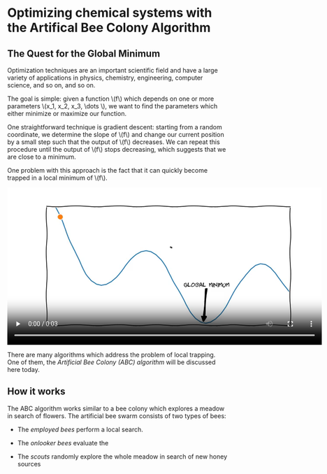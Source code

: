 <!--
.. title: Artificial Bee Colony Algorithm
.. slug: artificial-bee-colony-algorithm
.. date: 2019-05-16 21:47:49 UTC+02:00
.. tags:
.. category:
.. link:
.. description:
.. type: text
.. has_math: true
.. status: draft
-->

# Optimizing chemical systems with the Artifical Bee Colony Algorithm

## The Quest for the Global Minimum

Optimization techniques are an important scientific field and have a large variety of applications in physics, chemistry, engineering, computer science, and so on, and so on.

The goal is simple: given a function \\(f\\) which depends on one or more parameters \\(x_1, x_2, x_3, \dots \\), we want to find the parameters which either minimize or maximize our function.

One straightforward technique is gradient descent: starting from a random coordinate, we determine the slope of \\(f\\) and change our current position by a small step such that the output of \\(f\\) decreases.
We can repeat this procedure until the output of \\(f\\) stops decreasing, which suggests that we are close to a minimum.

One problem with this approach is the fact that it can quickly become trapped in a local minimum of \\(f\\).


<video width="720" height="360" controls autoplay loop>
  <source type="video/mp4" src="data:video/mp4;base64,AAAAHGZ0eXBNNFYgAAACAGlzb21pc28yYXZjMQAAAAhmcmVlAAA6O21kYXQAAAKuBgX//6rcRem9
5tlIt5Ys2CDZI+7veDI2NCAtIGNvcmUgMTU1IHIyOTE3IDBhODRkOTggLSBILjI2NC9NUEVHLTQg
QVZDIGNvZGVjIC0gQ29weWxlZnQgMjAwMy0yMDE4IC0gaHR0cDovL3d3dy52aWRlb2xhbi5vcmcv
eDI2NC5odG1sIC0gb3B0aW9uczogY2FiYWM9MSByZWY9MyBkZWJsb2NrPTE6MDowIGFuYWx5c2U9
MHgzOjB4MTEzIG1lPWhleCBzdWJtZT03IHBzeT0xIHBzeV9yZD0xLjAwOjAuMDAgbWl4ZWRfcmVm
PTEgbWVfcmFuZ2U9MTYgY2hyb21hX21lPTEgdHJlbGxpcz0xIDh4OGRjdD0xIGNxbT0wIGRlYWR6
b25lPTIxLDExIGZhc3RfcHNraXA9MSBjaHJvbWFfcXBfb2Zmc2V0PS0yIHRocmVhZHM9NiBsb29r
YWhlYWRfdGhyZWFkcz0xIHNsaWNlZF90aHJlYWRzPTAgbnI9MCBkZWNpbWF0ZT0xIGludGVybGFj
ZWQ9MCBibHVyYXlfY29tcGF0PTAgY29uc3RyYWluZWRfaW50cmE9MCBiZnJhbWVzPTMgYl9weXJh
bWlkPTIgYl9hZGFwdD0xIGJfYmlhcz0wIGRpcmVjdD0xIHdlaWdodGI9MSBvcGVuX2dvcD0wIHdl
aWdodHA9MiBrZXlpbnQ9MjUwIGtleWludF9taW49MjUgc2NlbmVjdXQ9NDAgaW50cmFfcmVmcmVz
aD0wIHJjX2xvb2thaGVhZD00MCByYz1jcmYgbWJ0cmVlPTEgY3JmPTIzLjAgcWNvbXA9MC42MCBx
cG1pbj0wIHFwbWF4PTY5IHFwc3RlcD00IGlwX3JhdGlvPTEuNDAgYXE9MToxLjAwAIAAAB4JZYiE
AC///vau/MsrRwuVLh1Ze7NR8uhJcv2IMH1oAAADAAADAAADAEb0bPOfR6PtFoAAAAXNRXwwxv4g
MpxglFm2MuEU2AakOWjn3ZqjZtfJhHCRqELL9fY//fCYGE3xblS7+WmDVmK9DClegbfxquHOimZr
kV3AEtgHaIjgfVGUmw532lPnKETnuTtvU0GtOD14ECY3xdYaBs45g88TK8hqSr69E/QUNRcApmVw
yCflItygCkInMPKqmt3jAjRnjPF5VflodlHd30ZnSIuGQZGXNXrO71QZIkoWpgZxH9RLHK9z+kn9
aqZ8XwPNCu+fBj2MCZ4p0ZUvUZ1z5HRnUJA3aj3fWu2R21n6M/ZSt1JY53iY4r4AdfHysMk9Yuh5
3a2q334ebN5IAH9HnIEf8nfxHWq1/zej21jWkFRL7dubbVNOReXPetha3AHoOSJ5WadSfAdcuH+I
KHG7hOpf0HXtqpEfyu2Cpjkk0zQ+N1szNTHujJbLhII+Bhr5UAUDb/7dMlUE2z1QAkUnT5O6g4h2
xGPZC5PxwdDBLOUqsuS2mNPB/BuqmEmTeQpdKSGI4kfXuO7bOh9uLJJk8DivHMtg7nGqu4gm4SLs
yKPTi/wUR34LN5BwH4XbIhIpkRVTPp/Rid6j/7avCwYIOywPBwSX6jpFimByIXxxDb9eU+J81Ej4
GLQVE2v4BHqiZMvtauzOsDbxXyKLoXoWFTQtK2cmmA3g0+LPzCafWk3LBVtZw6JNMRgpKrEFU/FM
gI9acVUwP4U5fWwM29qbZGfswzgUB1tX4faqd8v3iR0ebUmqcXfKHsq3q8yk3tls21Bntm/PtsOi
nZ7jym1KdLGDt+a9pSJ/1kbdKCiGiKV7hA+v1CgN19fZ2a1Jhja6dPizFHttDNsPbPdTa4Az5D1T
U6gYEN1NZHLo2Lt80dqlSIfDIKSQrO7unp3L65VWoIqRuOCNpU54as/ax+KZco1WSmOUQ8eW49e2
6yp6xi9tKmkW/YhNm3j9SyQn82csfR2SlDN9jakjlo2BAnoVyMM7wtu7xRHh0QLhilLdmDtQhN8H
aLOa3hJJpjB7j7jaaztZZz3hcLcjynSDTg+ukmEDERByA9IEwtTnL4Tof0z5cw2qBtk/jFDYowEn
U3QUHI9nJInJDt8Ba7EhayOG4MjV1P4b9/APp5AzG18oIEtUsxbLb2tAUQBRbBeTuw8U685ZTYwh
2E5VycB9OOpjhOroAHs1EV36Qq0yQI7RP9N3uuo3vV9DGchHZ4BlrOuvj6RIlr40iBuwJUR/fP12
uOKInrbIUPD4PC5qhmx78OZqC+CZ9qulcf/CJLdsKzOoPxXUZ7XpVO+ad4A/OuNUbXgbB9w1yUys
WNMqDfvLpCGCRbNBGv9aWfDvMMnoirHAU1qlhq/voywe8jQu11/IfQXdGM8lTUIek6+BRemRIl4O
7kWguijP08td+oIUR1AAABaSZ5ByaWJs7xc7Bb2w/BFNwuVAbairHp3zTSKL7kOs+7t8YW8SHYZG
md7P2vxTTtBCPPmrwz6rBoqMtnSe1fLnsoG+yDrpmYIlpr10ieMyWE+NoWev0o4WaCBsBaB46TQz
/OLKtLo3P27FYitilQ3XGZ6durztwvLUAWhC9wbFQWm7Au8gF07PDqkmBdhfK8syBNc/vEpS1rSK
jT9//HzqMOGqlV2uAJdQvT/LSi9f9P1E1seDhK20h8FEuGbv9I5AqwGoOL+T3yUriWuGq39j7A0y
BU8aFmmqwUJz10Jb+5BWuHmgFcs+QYRjj5jzjsyrSW2YrBqF5a79KPh4X0esqtC/chubNb6OpUa+
6QfeuLLRTVIrhUIRwZtYETZI5f8x41s/hNlVdNQI6AIyfpR8eGjxpGRq7q9QaPN/LILdaynDhLI1
2AqjxesSecPDe2KLM77gXg4UN6F+LE5qZvEehq5OTcqI2miR8Y9h0Ah4WariDIE10Cw+5INyDBQf
Y/FsHPH4A1XB13bioyuk+rMchwhcQXE7tcrOaRjiwaZzwQAsFUDX5ZyzOD7PecFjhzqtE9hO6Wr9
DhgImVOD/nfKWg6NR9gvevp4OVh1USW2UCf8vVDhJAP2d6sA96wvmzup/SUm0D/gD92djRK5BBAH
L4Z91fRLbVb6mnlJl/F4yuVLnqnkhwXCiAhVxNOp/dnKFQI+dRjZJme9Ne1GQYKTly34qwGYqMTw
poTCvxln+NkjmPad+MjKvFYod9V8McGSLg6HG5oqSra/PCYaBv7L//XgwJ1fiiWUHtPtAF75y52E
6cTq4Q92CDi/jouTK0il4VwiwbRsNoT838Kb8Nrfou0wMeMv/QYVq8VYkXungxZw6o9KuJjrbKVD
DPop+i+nX447sr7fV6H9C7rcRgAYORjRoDaBdeOLMTIutMNo6AMFWzNTOy61OxyJ8ZuHgftVtqvt
zQ5JtQnlF0Vs82aEZyaixrDh7r58khl1B9z9q5bBk2hJ7pjg9P49Ik7zkl28Fs0mxsBGBXqhOK7y
YGSA4zG1I6IssZGPW6bjpO8yzMT5ksWATasPXPatZCL082FXgrbIH/fOFhoucwqGGE3+7AJGRuNM
z0VdcfA8tu2C0oezgh7H/4DsQHwiW+P4VcHo9Mc0sGN+k9zhSTlpxzDslCCrMiiWBDy3x6SNZqGf
3McYYAmSzNJa3pp5Ale917LpCiPE2ZxJtqueQgQSTtyZbVVb9zyW0W1Hl9IQEAnO7KZdpxR9/l8O
iQzafVbUVYfrR/eFjR1Nqgd/i25nIEnPS1Er+n+5ojkxxdqFdkpEPqoRJvsecYmZfQ8RXZiR2a7i
eMhdw518jw53LsYVJiRijwIc8zw4gAm9Ap9M5nF5FdiVfswAkOjccwSJcim91hzvYzDDP8wI7QmZ
TgeV3ZyBn59cuQpS/qke316qzPk8cJpabj1WGMFGGOPsvSG2QY+ZmoeikE4S+2KJjiOSqY2V4MQS
sNhLS4ST9/uHvDtYh9zjcOAAWXzjmBTmek8mPmD5GKkt2u0vifHM88O61bp25mfu8r+gTpDMP3XZ
HmyyFq0V5LgVwBNbpibPNhpuACrWvp/vgmpYsusgavZGv0ZNc14Q+bMng6ktfLyWdvuw1xYQE7L0
6WF+IQ010eulNDCZ/ekcW0g0v4HCnCu/npkNisD92sr6ZRxhC3lxtQsVIug8HF0QV+xWZhCvNCMc
HGIq3WttUq4fa3Tz8EGLWqTgXI5DzY3hmSsPkX2udQDVj/A57dVCo7Jtz16+aLRgDgOH4g6ZrvRY
YXSFGBBXDnCQv69BfqlII/IVgkpfpmVR3kqQfAxPfiBdJoOa5w7dTx6eN8vfLoZ3YmNWXcyhZ3oD
D+uvIzNTsbPxebdUGTDHpMokJonMK6ngnQY478E+6yvp8lFqQ/FcWp42LyYVtQ7dHQCt0B1ALq/0
+WahCmfRSnhjfrj9vvSqsLW1qH9snjRteR6YhVgYZ/5Jy5x3z/6pyyu0p080kA6hE19whnpyhkgy
rBbMzbM922Q0zFwljt80RzDZeI+f21K5Dc1AFkP8CiervRMfeAgH1TaVO17O6ulNcJKJroZw0RRH
6pvzbOziTDQb99DpwynowdE0DOe/suIaXLcvPKadefDDG7crcNOzNTNnZz/OusTMrRpfkKKTNdcl
esCvjC1YUyvvJbFmk9DedwZ8pR6+OWGDx//5u/rE77zZfPRQZcDYSRuFYC0T0DooEpZl9R18Wztz
9PyCLA6LnzUzU7CIvUNoO57F9E1X7jFn0f+qy0GMId1nphd5TKTbCeCkspwZUBeB1w4/OgyydYDc
2QkcP+xx//8b1xMWfFglPPHsjpczyMqFNJEqlTxWWVZrcwMFY6HV1F4XC5b7y1bFY98ERQBE5i4W
mqrWqVCaBRpAJgEvBuRHp/++Za3lQ/KN6/ZKF+PFDifWYnMgh++UBUyRcuEQxl2m4MDSwfIlue41
tuGALL0xl1QQMZ5F/hFRCBb+x9Q/caSFpxgwQ3nW7AZ//EhSVTN2asPKm49/Rw4TA3jtpG5OTA4I
4X3emLwdkMtXY/iHxCc3nfm4MuqB7Ds0EQTPWElLAo+kMv1ml5pcY+DlxvBVcEYhij3v8sRwvDDU
TpbGV9R7TNz1VpkdhOuRgcwggvQ79536Xpe4UJomypXGQ2y8AN3HzbGWy9GBWCXkvW1bnuuEtRk1
C1wzXk7B/V3HhVN/JP+Gq/aoWh1TftB1oUuu5/IyJ3wHlMKVv4dCjtJMYKIvQg/GBghZlHNxbn97
SebJcoB4CtzZKCWOzauKUjJd5M0sq/54bcoReHT55ijJP4BjcLDRmUDTzt24oVhhC9yApkk8jOv9
3PyMCNyHyhTQ1Mc5sCp9vZy57CPHVnuqUWOIuUfWobIlXmKxGwpj6C3DeMs6rtms4xjdC67is+Tu
ry4XZZK7XHyisw5e489rMoRStybdTIb0yESOGjkkAWgOdngP90Qi+4YNF4biKpTPaVaWRNi1FH68
ZadalMb1EV6he1TUDm8qSmyiHUX0wqPXZMvXmjlDBftBToo5OBL5oNXsgo3v+Xa8ekC+xv3B23Lg
T7C7WfQumXgbx33CDULjtKXzf9eneg0jtxoOsctqSn4BX64BNO9vJtLkNK8v6uM3wx7Bdi3dnxX1
YRqKBHE3v8Pqehxo23xu9jFsitCQ/BzkgaWNSxgTu8/59gavXuthskjhoJYmcDFY5yd/E+vST23Y
dXwc/2RL5UCDTL0KBVFRvzR4M955Cf4Up0np8luPPrbuBNNctK0zPzZYP510AvBC9HykIn0tnPGf
CYdUTU3dQzgYMIIziw1ETzu1MrZHqrj2l31xU+9rmqGwAACtw5j36X0j8Nn2Rstg9F1M0cdOkVNV
pSQDC26nuSJRYJcOUshFzr1Gm9uQfL73j1A+/OoGmSmmpAgihLHeFJRcfML3qHeT91uM+t5Fvl10
0du3gKvwbv+hNgodOCpN4nLxbOVDQHm2KWHZnj+vjTwiFkvvtBVFC5m4Shh3VsGOv9t8zTd2/rut
zwYChHsXqhzE9TCjlwWtRfaWIomjqWQJFOFr29a6gBW2fSJmjbMHpGFqQVUdCDKl5a05bJTD6oRn
vxYvrxIFnEOsBnT1981Vd/VRGvGSLIyoq5iUTEAE/SzF+7bsI9UvvamOD6ksGhp/3rXeiDA2MIWb
5SRqPV8cCgF2surV9Q2FX89GTpa/uYp7OKn994w24zXmsQo3TVeXyD1lM5yGX2S7VYUtbbx4TNSI
f/oRuQX4Trax8R4JC65vVrEj3X1fLThFLQ6JxS0Qy4s391yqA0+w3i5XDA9NnR0ssGgq9B0NTBKG
Byl7tFIljKxWNCjagleHm7V8uCoQmJyDtSmoFOPUsShA1o/mga4C8doIJe8zO5mywMNqi67kOve7
+iG9kx2KA8lL4ixARtXrlCQ1uEYK2DycqLJKmlo7SaxRpCAzLtpQw8/amqvv/Rr0Msx2Vp3YKmVP
9MQpJNOrqYpYBgA3JbsIPTLzDIVX0K25m/dwQ69uB94ZqbSMTgbM/SEUzmGtNhtEN6lwXLvaNoCy
2wOy2l7pDoM/dqRwMbLVq5GEx+UPUQ4SbZ53gBGrpJ/do6iuOzxynYxBZ5pg2S1x7aFqfvPdvgaS
GyVsyUvoSYouDCvsCGKh4axrXaYm+CSDxYMdivM7nYrlQapMHapBPEFZaESWKNUw171js8scwQD+
70P3bRoV40XZFZFUd9BbEecT9X38jKj9DrQs2/pT7x2xvge/xbMJ+r02j3LCPV+sP+Rz17LV0tSr
YQ8iIXXpX0za5ejul8IdrRjx+Z9g58NuUuo38BX41qJs8r/Qlnzv7/mlrZZ/14OQL2el/0QHDS6v
srX2aM84ecstKz/EvUZO7EqOGLAvfCdk5mDiGX4TXQIgZCzkUM3ydWwT1mhkGdyVCypNV4DkFoOU
9RzvGw/Iek/anEVq2HHvDJi4nSoVhJXdMaFw5QtprvpNwOiMlTX+zcYCFoYRPfJFb17CFGOHXzKR
t72dq8KBLzRjFZyoucHT9234Wwliae0LLEueVjPjWVdlCTG2HLB0K9ssHOWxuvpvRHKzZGqilu9w
v84Kh6dDTRDmsHftwtMVCFpJtMWDUMyAnu99KVJrWEALkQNmGFvqdgHVgO3mBF0u5/hiYVh7Y4hh
z8ohq6lStJ81X0ynjh9ezq2VMrHfesx+KTs6TlvnicnRYJrbrfHVRJI0el1cR1FBkR2loKWwJ1zU
mDmjpoDQibMsyCMRf6LkVOSDwCE8G8pgCGrB14g0hQCPDMetvxBBwlC1OCWXwHYYqhpE4rJn6d9o
b+f1+nTmVThzZsFG/1VVdTU+W3QCCcFaYXv0wSt8bRGpTL3fmN1Ogjl9bm13m0wYSooeTEssw9Ta
Z9IgJnXF9Vq2Ffd6Y8apcITzSfYIXHEnTlStE2BmPRQYYcIY/LkZFKd4XZf7Kc9t8IjymvUzH+np
oBjn6oRTwuio8xtRqc/Un8O+p/bR1rKHUumKP3zIr0dB11iO/J1xeMeNliyBSLVhhSf0eKVRlgS+
yavZoch/k8ouBtFdAQxvKPDFHriF21/jZLNSB5x+0A2YvnbDZyrFz6V8adNArNGW2iNRz9M3DI8+
TqqtajdjyU2Of/jyRfxVx34pbtkWWFbtiIgzVjpLalD1+d+5A6gB/BQLqWR798lzPPJw6G9TgVg+
/kF4mVEVbTp22SVF2jKsLahOWlhjHqoR3stjIXQZlEy/EzsiCbzXWOF7CxGqESCO7DUWR1pAf3JS
+KsK6zbF/4oB5qe4IBxSy6i+MfLQc6YHGFIu92J8s88ZONb1QOiXF5nyac5hUZC+zb55s7oS4v5K
sxFI36syNOaGglHu/OrBmJqPN9AyQv3JP7eqtk30W4dWzbf1unC/XXbSMO0W9Erw5HAlehJ7nFEZ
+Q7sP2oA7cGiE86EgfMfw95QoYZuoO0fn/3Sz1kGmEVaOtqOWc8d9TW2hzMIhi8lbQxG6oIQ0Dvg
A87dAtQYgmOVwfAPlH2i+3qUu+OiutnGZxCDUEcwUCMiXXl6MO468LHjk+s537kDmRfy3bwOwo7W
7SOeTcKa5k1hzhs5VVfehJMRFNYqNPXj2PxOOugLI9H0zHyfQA9oefRR+EspLm+SPByN0F+gr0kQ
tLyg08rZf9Pc70ArzIV++Gpa3MbYlpEnWAtkq0vuG/eoekJlB8dkYsZtr0tqDu910HOAeu7omTwW
Q1MiArF5hQML5vWwzkDJobMXCK62AZkqt2hqOByLkz3iaHAg6rlorhv4HPp2UzKD6zuBVhpF+Ohz
gKSr9FPvETm2nrQGrEFRtWD0u/G9SP6o3b5uhNQaRLCvp2A9bBxFPTWcZAF6/fWaNXo3CBMn94rt
l1uPhuQNWgauW6ZLqTQANq1ZzJ7xJOnNEttNqs8zP9Kexgpa97wzDSw97yTSXyuNjx/2Pl8m0zVO
HsN+CcqQrCGpyh+9QTnLHCoDYfEjey2kSkschdJL5UaumRJwFKCWuusmK+IV8R0UxBpW+qEXVrSd
SJXG88G9KIu7bZai4lpSPReH9AvsIsaTCYYAubkDjbNyaYmCFAevwa2Qfz7DUMVZTV7uqOeE+x+O
LAhZvM1blaWekRcJwqi+rP0WF7dJ21Mu5nQHgy9jscE9wRmsjMoDNs8Ohbqg4In25wgEAofBgvAQ
Sn7C/3gyiz6Lg+jz5AAKvn6PdWwXk2nd4BogxjFIQQ9esH07sZ9wgCC17Ut9CZBV/EJCD7Z8QW91
FTgYb3cRZ5LXclhifnJiInfGGD3i0eu31k7c8DewYDGycAhx66xcpFHEkNMgY+Rr4tykp0EKOjgC
eX3A+tNms94g2DWKmUbKmCnFrxvdflQpUb0FrS1LlWNoT8pcNPXDapQNcDh5iixCfik/xxLF72Aw
aPLzDGgEjSzszsJaXt8E2p8KxIdLcRm57JIsxiYMp0ka6ACufVsUG7wNHYrJxuFNpvoOAjjhdikl
6+/HuzkLpy9zZHnSV3nQJKNFwB6wNIA496Un0elygZVPJpnZZS1Z0mMcnLKmBdU4YnNYpo9FSMJ+
Yo46MNuSlv2UWjRoJhQWsJeWc1h9/Lpd41HfhGd0Q2sAU9P0jyfLDwaTZRBV2tgCkLOpbPNUaXhx
wAt++KATBcRWL1/MNk+zTEQcZYxmnK65I58w9TiHmP8Sm2HM3O8ZTV24irvXhWKNUCrzOPIcB2CM
tVlCkDdF0Jx3Fgt5/9/pp0H4+G/IMnSar5tYKtkLzruAgPk/DErvFcC41E7wmX8ujjXLZUBKjGms
zA9UzMgByRLnR8HbO7UgUSJMKSfwVAi6v+f8uRgmCT8rRgfSoiAy0H+Sw9yVjdLpBmwKCCedDagd
pV2BX9GQG5CKrGvu0RkMVn7Cmn/WksQDl6NjE0IzRjBEL8RnNIavvRiWEhXIlw1oTesiJGi0oxxR
UIgPpCqcV1fDKDnc/QoIl+OwwqARmHudiej+jupu0gDXbG0d45SgVVbPk/v/UrcvMTCphQB6n1m+
qfBBrdUC7rOfgd4hfRrygrIGevVvol53EB4rjTiV5h3oMvifEJ4+5l9Ek4RIi13eabxHAK+WWmWk
WUb9c23pv7Dx/YZ18GDDLVY0ouZN3YMfJtKpf/Wrn3oa0IpiIkINy+b73ETje1vvW3FvxubtbLvz
Bsr+e3Q8t7WaCpCvBCizJHAUAckjAQCbfMJDd2uMkqX7UgsEv0NSrBl+UZVdy05mjFfxPswKWnDx
taS/8xa3IcO+Jq8SmbE/sKQ3LVOeFJPxk67PuXDcWmpiJSHntLbdEdR5tT7nW1G/baiiq3wfrXw/
lKGUUktqtQCsseOR/H++PgR6UhEB2vA3xMBYygDzQrVzkTeFPgrJNMfQdZPaHoCfLBWUKSupcWsh
ONTOw/iPTcvPreANUQWfsaowNlfqkNtbhTc7kAJkE/HcVJB9TLForXuKzL8FNa1/TJ/IwPrW3QLc
ZK16kOSLo+kPX4GJCyB8M4kSrDQkWOtS9Ay7gIo2Vn2irfalrpg0D4fJ+p48V6JPL7/YBESzGFn0
zQdtW64LPwMEYqzhHd/oiUq6wkuX+nfDYOOrcQapDC9YJeWvRemQLnpf5U4fKe3RqCHwVf48Mu+n
ieCK1TaA4EP1wmEtcCZNTEvPAbOChKQkxPSvkpibYQLaQ9/V5AjlZrXQC/OhMRL1yhsVFqGzUe29
ZQeOKAUbP3uqQ9SjkRVcteXuprhXqxZqUVgf3dwr7moPwwkeBTid7+rFmuSW2wYbIhlNEFv0KllO
NBV8EWMvFpteGAkx1GQgHD91SkstL5b3FR/08UTEwWs6rLe8uqeG1/86HbMYQnXsXjPLYWaY42zh
oD0CPy3qrH9tFAFqg+1q70R4rlVIWPlQMrhCtdcUbPPYykJDz8ewJbosgtBySAZG5rUDfXRtwv5h
d/Gi8Z5I5X0EMuB4SsPevPbkmPNR3/GkMe3jWVwHmKKHmcgDHtLo6XDTxAmh5jqhpBa4WbDAKlQ6
cLgMXlR9Yn/kCX4QOPNW+sJrrYJJHVIQqw2V96kcgGxx0+TxbTS54y1BcJDtTFMom029WgXfgKGC
XCOfGpaBNadHXZLVkw8hMDhUho4gG9sN5X2RUAbrxEjruIFTorK2nimZkXL+6JWZTiMs0Oy6t6BY
HOYXPVQXww/zqyvmaXnr6DKrDLvCylV03+aQHFtogOR8CYnHmGzWwXeFDHhz/usr84FBsVTzWXwH
gbNYOtBZl2LYGYyHSRivBpT+VOn/Z732o9feVeGtRBxE2ABMfmCDyEDhSsu4e7k7Hihe3xXUQJMl
G50Cy864IC3pHM001oHPrjErhDQ8dS2qJ2/oCc8DnuZwSmVO7O+wkwrYeQxVe3MZrKHBpV36K6ee
g7CoJDZuxzXsk2uz7YcidYHQf2N8O4qAJLdPf93TNnzaBeFIzzfe7QK+vev2V+lTf4CrZxYNkYza
6jZPiK1WW8mY47jX2a5V4RfjG1yGOM8eVHLt+mfLHXTyoFpgXWqjlphOveMHXFPoNRA/gJNYMkjC
L7OBYeMn4bcuaI0r2UBi3c+PENf8ujYYCB0PwjbgR/7eJXF91BFmYqqp1XESTToOn0Y4tFT92VCA
l5E/N0/HCwWcspP+ZJFRyFA7g96jIK/gn/SryDvQ17PUlpG8XFV5lJIXUL+BsAwgKSqnC8rwIFqC
sfzCR6AD6zbUsDtRfL6X4Xb4oqMnhdQza4ks2BDrjpPa6WWhfuAIUQAAAwAsSAjpAAAB3kGaIWxC
//6MsAKT+5AGXxO3Rf/zpfUn0n3AMau6625yDGgW/cN0MVQ1iGIqIuu/cz975Xnhaq/LGm8h+roi
uvDn5pdbeENBv5qWzjJgKDaBA12xEOQFCAJuf18dLIs/FbnDfm6kEsC6oiCnnALafpJa6ACZmfnm
AQ0hn4fjYANcLOXTsvE4QHXa5dsPng9OAbbcsHBR4vPS13VllO5tAKD1uagTp9imw8ls2oBVRJEV
EVCVM/OkxGKMQR9yiVfypCBUF8EOT36HTH2gOVlwTAwfKymMvfqFf2H22iMEQmGidv/ZCfnX6cGi
xnS5kjGWa4OihoSuVg04UNtaYEaiia+9VZG6lcKnGPbTmnYdjh91ELh0D57b67sfMQF5XDUNiNBi
OHNaR5F5w0jHgs03TeD1kPWfa+SJAZoTnaygeA0FQ7XMFLe3FqQ1KjeIEK37eILX7wVAH9MYSxPV
R9+lCwWMoIiZNPxFf3v4ATE4pfJe61ts+tBe4idVi3sU+UiFUJja8Czcw1ULdtXe0N6cgcUE57KG
cCbySj0VtJ+6xbP0ChSNocT+5ztg7LcY0G7cJZLggcZh1R73uT/nxIHeab2eT9kYnlGVRIS5QlCy
zI0P9/XeLrNRWC52vXIZAR8AAAD3QZpCPCGTKYQv//6MsAIf2CWAoJBPRwWA8/dN++7wqy1hPZRt
ddJQaMQpiGY/hJU18XAAXn914/vDaKVaso71an6T6DMvgprunjNLOMlc6rPNSmWPWcyV6RY39CzT
5yxE5sgEuf9MRh9YSMAyledjqI6KakarVGIQEBy+3GDdm7MVui6MRCGp994WsfLATaf644+8qGKm
UMjgOIbzVwIVj1wQJSMZofQB5y0GG1qQGKQFEKOybayj0d5sMeJbgh/wPJQXAPxrx1UzKlrw1ITB
MZeDijAnfSZxdKBQGjLmRVtHQDlQCQuTAsi6251dXJUImFjAfmY2YQAAAKBBmmNJ4Q8mUwIX//6M
sAHGj7uhx62fvoAhDS2MaqAvMqi7nY3HtbWjRzwCTW9eABTAB+9hxLfQx5ulvzuKEsR1mtMlaoaU
nwdAX+NPqBi9NCkAj+f6R6UvB9Sx+UDv8BEBepxZiZY8ycACmskLhTW633cm5XHhnAt7sCF/MrqF
2DUAHGPK4Cb5lxSq+VxewGRqlRI0Py5qTuvZ7J+kXAVMAAAAiUGahEnhDyZTAhf//oywAiB+ZK2m
TmqULFIBBzaL+VKwa9x66GAs0NlDFcfNOzjKvTkQQInpjuzT6Wt0Xd1nMMf9PZPRHXVTvZOj6AgV
bWZKVPw8DR/5+m1wvkzaJqvpH2PqXwPMrDnjgEfmoAUic7lDwKpYwrb2cheUmLO8C0ymmMolwhaG
J/FBAAAAh0GapUnhDyZTAhf//oywAThHAjnsqk1H9TISb45Jl6elWvJHMdeY/KKwGc39y9bER7EH
2l8XTW9AzXu/1Py1kuA/2+i/B29PQMSP9j3o/sdgxMyRbFN4KRlsRQGqRRpt1JVgh2+kkcWIDh9c
VZ0M+wFim2V8VpClI+hOCtxBovj+8f/i+6vCuQAAAFpBmsZJ4Q8mUwIX//6MsAATl6x1p92RtsRO
x3SwLo0Rz/GrpuQaJTIGiPyrPE3JpIr18exvyPFKW9zBQeYlLWVvE06qpqqLfgcJ20lOOqogDBWm
SmiH/qK6OQkAAABgQZrnSeEPJlMCF//+jLAAEwI1nAY3qUeFnwLQury3x+E7uD+/yjfuVPi0SA9O
2gOOsgs+InXH0gvzdCzb6q+tcxzbE6QF7SCqry704uz9s5dxiIFgJDoi3jajI3ZgDoAdAAAATkGb
CEnhDyZTAhf//oywAAYIEHAVNYvp4AaXGyUXKTmG1XglSEKkei/EOrpbPrbrCYXKAYEK3ONRQsMI
q/hRMDfhiDneQIBpSeeN37relwAAAEJBmylJ4Q8mUwIX//6MsAAGAuuvXMfbT1p44uTKC9y/7C8s
AITc9myi1RGSgjiInmd3qiLU58Jb+lFQOpFfbGE4IQ8AAABrQZtLSeEPJlMFETwv//6MsAAB3yYy
al87gwLFrCMuIpeb1BO+w9qKRolQ/CF0BVGWS41P1FuGY/hgPixzpa04pwJ1wJ6fKDfNK/AGODLN
3PRZl0dwAiN1k5VFTK2gDjgfYDyBT846C7+FY8EAAAAsAZ9qakJ/AHEm6e2T5MRMiLTJiKTrEram
M25tvC4G2Y8r59NcMC2l3IsO2LAAAABQQZtsSeEPJlMCF//+jLAAAdPeCn1a5m2S3J77wTselh5v
0TWh6+E3CFspjliR96LucyXuxQOoCzCS9pAPXM6Z2dJPZkXsMn52gYYm44f+RcAAAAA5QZuNSeEP
JlMCF//+jLAAAJj84EA17QlFYzYDGXAs2SytQhps3Y6ljyu+dlq1eMncMjiYQSsJ3lDBAAAAVEGb
rknhDyZTAhf//oywAACUSk3a19+MLAHMQt7DOv5q+h5pITIKI0+4ixitm9BnDpi8WSPNoCnQw6Fe
6rqrF66CISnx+oVWLqsQWf7Pd73WoACkgQAAAF1Bm89J4Q8mUwIZ//6eEAAAkyzGxwEgHZ+X8bdS
ezmwoXfS49DW23/qgvKLBuhy/cWtZBCYkNMXd5586YZxa3xqDlLbN/jbaGNwFBjOtmuLoMCsDe1T
XZTOeoqAAwcAAABfQZvxSeEPJlMFETwz//6eEAAALn3m62TGkAdUPDUy0x7Qvqo4JfMar0BaHroW
YCfygxu9x49VHf3KNqtw8NA/UaX9F+YMgT/bihidDMB0xi4d+s7Wz2pJECDHlgsAAj4AAAApAZ4Q
akJ/AHEm6e2T5MRMhVzYWCUg4BFebAk2R8owCeArF++AOvfqWScAAABFQZoSSeEPJlMCGf/+nhAA
AC54vQAfH1HnxeQurxuRW7kFMh0sQ8eq+huOatDm21aaSLu2EmEoaMXAI+Q5geqOywJYABHxAAAA
Q0GaNEnhDyZTBRE8M//+nhAAAA6O/DagoN16sIAVsBjO70NHU+DMsVBl4MV9cwXjuI8sdSvoc0LU
aWC2FjdmtTKACRgAAAAoAZ5TakJ/AHEm6e2T5MRMhRy+/iUTTG+zYbjRGyYWgNk5fAH4lOBN6AAA
AFhBmlZJ4Q8mUwU8M//+nhAAAA4dQk11GKW1aoATvMqpWGL62QasnvQGV4D32y4RUPfLZ3mfRsZD
OIW6L81KHnTY7bdME1KC8qpH2pS7C1kLLz3nXQgFwAspAAAAKAGedWpCfwBxJuntk+TETIUcPJq/
h4f8fI1BR0ujwWArZo50Wr2x0oIAAABZQZp4SeEPJlMFPDf//qeEAAADASTnpulVlGavULgC/3Zn
Y2MOSm1PTNnPD2rIJzAVcH6k/Wgi0wXx3j5bJDMdyhE9notP/Rr9xGo3/UazkxuaZM/PyiCwAy8A
AAAoAZ6XakJ/AHEm6e2T5MRMhQ0zseCjF4GML3zHGPyVx+3JHYWkGyEMqQAAAEBBmptJ4Q8mUwIb
//6nhAAAAwEmes4EYiFxHCX95sLqv2XDaqUZ10pRB6dCnd7FOKMcRNS3ay6RixkiYBQWAGXAAAAA
KUGeuUURPCf/AHEm6e2T5MRMhQ0zseQCM3/vyVudlpyYiBPXQOvpzjQdAAAALAGe2mpCfwAhu4wk
hIRZqdPS0AA/nlg5dGSlj4F9TCO1FnpwDZ3+Mz4vpyPSAAAAgEGa3kmoQWiZTAhv//6nhAAAAwBd
Gbr6n4pSXBBbSoAOLO8jX+E7aD5EeQm50QRAAg5b3aBQ6yLCGInGw9xNXvuYsiQMKkZOuzsYsleK
Otm2PgaeexB7pqgw+GilRWam6yM1Fn+VAaft+ZYcpIPPiSNLfEXjMBdo+ON0hz2nQgGzAAAAKUGe
/EURLCf/AHEm6fx7ILWJQ01lhvQSEjaoHpZw7zpC6H+jw12iXuVBAAAAIAGfHWpCfwAhu4wkhIRZ
qXYJCQcnPKXHyptYc/hgCwJgAAAAY0GbAkmoQWyZTAhv//6nhAAAAwBbDBzHDEx/QQA1DXSUV+Xv
DIfPG5rA53r0QQlMr9uYg9C9k9bY8p/yOzm7p6WRhWsGrraLmzMX6mMb7DqTTVL39xv4i94QV7Gp
9UP9ueAN6AAAADdBnyBFFSwr/wBYi3FE2M6TB6UdFl0cJPsuMXGeRxlS0BKMafN4ASk6F896PGFq
xbUXVoygPxQRAAAAMgGfX3RCfwAhrVeWYVBuc85pZgM4IADueDiSO+hufTINXHnXuln4/pstYk8y
n5g/kBgQAAAAIwGfQWpCfwAhu4wkhIRZqXXWvd2EHcf0H2G10Jqk0iB2G4dNAAAAgEGbRkmoQWyZ
TAhv//6nhAAAAwBa2ZB+3aIAZ71db4SXLbxrw/5HMEr/GIPxbhaWmV5e17jo0drR/25FBcO5vzkv
7Q6Uf9GOllWeKPNx1t2Ic5cmYdK1eF1xhCDYmYfQ6kRLk9N0H0jVxrRjwsqDT0LDFjxnHfxEp7E2
Hj0q2QFTAAAAMUGfZEUVLCv/AFiLcaVIqutHDvIBLhJyRDtsV90W1TGWyOKSEUCPc//6YT4RAmGQ
Q8EAAAAlAZ+DdEJ/ACGtV5ZhUG5zzmX9KTnUrs/4PS57ePs1rIO5JfkNSQAAACcBn4VqQn8AIbuM
JISEWal1qHLtuEF2koAHu3vLJbSHbJqOaD/3YVMAAAB3QZuKSahBbJlMCG///qeEAAADAFj5ldQg
0wPKTNx2bAHV4K4XFK7gNp3J4Yrwr6w4E7bwvJtlTXyx3yPTPJZbrWmUvGuG9EaPySIuDsHI6Q1W
RR2yNir+CW08p3EGvSmtRPYdyJV8KGfxM/AunMi2HH3bC0rAccEAAABDQZ+oRRUsK/8AWItxpUiq
60cO8gEuEnJD9hZetCsOgJ8kAN13MKGEJeE1LE0/9RAvhlqnkqb6y2g7Y6P+PoSzxLA7oAAAACkB
n8d0Qn8AIa1XlmFQbnPBBNJDf6QI08RAATsXEmYC9tfrc2OAHoCPgAAAAB0Bn8lqQn8AIbuMJISE
WalrKZS7/IgWwbUswJIi8QAAAElBm85JqEFsmUwIb//+p4QAAAMAG7oGUUm/gEAG4oyd3WJOzJsh
9s3PDfCjSQmBoQed+nTmsiOiPPOh3dOZAz5R5mdDNpRGQgLaAAAAN0Gf7EUVLCv/AFiLcaVIqutH
DvIBLhJyPo/9SrFmACdszKImRQrUXJ0A3dvA+IRcr0D3dIrAm4AAAAAiAZ4LdEJ/ACGtV5ZhUG5z
wOO6cdaAD7d6V+6VGlFewNAUkQAAABwBng1qQn8AIbuMJISEWalrCO/FhR26SUuiEFDNAAAAbUGa
EkmoQWyZTAhv//6nhAAAAwAbk4A4KoCBNs4cARNcRFjONagkfJMcSTCrd1IV90qteJ2lRKWORb2d
wfBy+vyWeiqfdsJth3EEBbFe6dggBsvxB6sM+mTmu5Q1TD8qDDSF8inL8rBVtTPAW0EAAAA9QZ4w
RRUsK/8AWItxpUiq60cO8gEuEnJD5+4sT4swk6hwhrQAfjDRicO6o/SAea8mZo6D+NhvfRRgzEtB
8wAAACYBnk90Qn8AIa1XlmFQbnPA4WJ1DpACZKenJoU2YtdRoQ0+4cqkgAAAAB0BnlFqQn8AIbuM
JISEWalq3guzuY3Y5PitrpzLgQAAAEpBmlZJqEFsmUwIb//+p4QAAAMAG5Ncl8C77M8gCrkEL+Zx
CmX+7TbS+Qb5zGtk0Ne1oy8VJ1HJ5L5bu8gCjGGC8CoSepUSzgfFwAAAADNBnnRFFSwr/wBYi3Gl
SKrrRw7yAS4SckPn7isVw0utdJBWG6aWBL/LQhl4z66Egsdmod0AAAAcAZ6TdEJ/ACGtV5ZhUG5z
ze1KvA36Q/EGHu0BqQAAAB0BnpVqQn8AIbuMJISEWal1sEB6+5gYYdKgm9sEHAAAAG1BmppJqEFs
mUwIb//+p4QAAAMAG6FMiyQgBUKDcz6Zv9BHojt3SL0us1hAaTNwi4+hEHntNjjrjHQhLmYXU0MZ
JP3xopec2yjqqR9cJkerUUdJT/V36qAVsiOuIs+PuDzAKFJGNtevesHhjJPfAAAAL0GeuEUVLCv/
AFiLcaVIqutHDvIBLhJyQ/BTEejCneHFwewwTVbhWglIZ3Bm2GpBAAAAGgGe13RCfwAhrVeWYVBu
c83tUMOyw/wjQCXgAAAAHAGe2WpCfwAhu4wkhIRZqXWwQJFiwvt3eI4WGLEAAAB6QZreSahBbJlM
CG///qeEAAADABuhVUMOoA2IOaodx5L/jhWAUIj1JdMz+itlJZIvspvCav4TMUbauGHT5fjJdx97
4LjzOT6ZM+yjmnIznxQ4lDdHEgTDO9C2GJE5opHdqQ8ThRtGXoqJxnuyMs0J3JJc07U/y45CYTQA
AAAtQZ78RRUsK/8AWItxpUiq60cO8gEuEnJD8E+Deuso6WduSQTQ1YhEWaBUrB8xAAAAGgGfG3RC
fwAhrVeWYVBuc83tUMOyw/wjQCXhAAAAGQGfHWpCfwAhu4wkhIRZqXWwPfC+Yjtwu4AAAABoQZsC
SahBbJlMCG///qeEAAADABuhVUMbSANXFtNxt7m+HV2QRiGnNwYwFGcLiM6ZgNFYmN4cTO/HTZK5
3PUlB3yh8gIeyBjCOpex62AOBiGj1QEEe1y59OIASLEfR7QrlR7idutZ8bAAAAArQZ8gRRUsK/8A
WItxpUiq60cO8gEuEnJD8E3JcCM2K0yDseIacj2JtQA1IQAAABsBn190Qn8AIa1XlmFQbnPN7VDD
ssP8I0OOsrYAAAAdAZ9BakJ/ACG7jCSEhFmpdbBAkWLC+3d4jhga0h8AAABMQZtGSahBbJlMCG//
/qeEAAADABukQqokLAAbI8dZcYJ9dxz4+12bXNm1Ox4EI8JvAXuML9qBDcCLouC8XAojVoaOxzi+
Cgtm3YSvVAAAACdBn2RFFSwr/wBYi3GlSKrrRw7yAS4SckPwRHzmAk2FALUCoHmQEnEAAAAbAZ+D
dEJ/ACGtV5ZhUG5zze1Qw7LD/CNDjrK3AAAAFwGfhWpCfwAhu4wkhIRZqXWwPfC+XqLhAAAAZUGb
ikmoQWyZTAhv//6nhAAAAwAbmKWoA4nY1wAh0cwK11bB+eNBLrQTv0aX9DzjBoo6eUdgPSGROsWs
jUYprSy9uH2EFhWuDHs9UQNdtUVMJnzbo5Zig9zuChmF3PxNto0wWBCxAAAAJUGfqEUVLCv/AFiL
caVIqutHDvIBLhJyQ/BAA5oaMud3Nr1gIuAAAAAaAZ/HdEJ/ACGtV5ZhUG5zze1Qw7LD/CNAJeAA
AAAXAZ/JakJ/ACG7jCSEhFmpdbA98L5eouEAAABaQZvOSahBbJlMCG///qeEAAADABuYpagDmXJd
1ew+EWvP4wHVvdZ/GeKpjwdVsfqNuqOaIYpLOVskpEKUA353xB4JJrAXbQVWzHVo9xzFybFQeTBs
+TluCEpoAAAAJkGf7EUVLCv/AFiLcaVIqutHDvIBLhJyQ/BEM0AU4zTxMCvIw4I+AAAAGgGeC3RC
fwAhrVeWYVBuc83tUMOyw/wjQCXhAAAAFwGeDWpCfwAhu4wkhIRZqXWwPfC+XqLhAAAASkGaEkmo
QWyZTAhv//6nhAAAAwAbmKWoArcLWaFNWRT6/NbaBqIGrvjjwZjog/lmoBKRZOGYLc0LPihtFE50
q0/a9JEu7MH1BYELAAAAJ0GeMEUVLCv/AFiLcaVIqutHDvIBLhJyQ/BEO4YJnhQC1AqB5kBJwAAA
ABoBnk90Qn8AIa1XlmFQbnPN7VDDssP8I0Al4AAAABcBnlFqQn8AIbuMJISEWal1sD3wvl6i4QAA
AEpBmlZJqEFsmUwIb//+p4QAAAMAG5ilqAK3rjtzmKqvzb8weqz+RzQjhjZ0XkgvFF/J9HuZ03/o
k6iVDhGHmBrywvVys/+IfgCTgAAAACVBnnRFFSwr/wBYi3GlSKrrRw7yAS4SckPwQAOaGjLndza9
YCLgAAAAGgGek3RCfwAhrVeWYVBuc83tUMOyw/wjQCXhAAAAFwGelWpCfwAhu4wkhIRZqXWwPfC+
XqLgAAAANEGamkmoQWyZTAhn//6eEAAAAwBr3dpQBHtO53F1TX6BXHArzmenPIdtPCkzKjtFk4UF
gQsAAAAmQZ64RRUsK/8AWItxpUiq60cO8gEuEnJD8ER5SCtGBD6gXBBVwk8AAAAaAZ7XdEJ/ACGt
V5ZhUG5zze1Qw7LD/CNAJeAAAAAcAZ7ZakJ/ACG7jCSEhFmpdbBF1wAKghKidlhqQQAAAChBmt5J
qEFsmUwIZ//+nhAAAAMAa916AAcbnjKad5NtZ9qAx8SCUoE7AAAAJUGe/EUVLCv/AFiLcaVIqutH
DvIBLhJyQ/BAA5oaMud3Nr1gIuEAAAAaAZ8bdEJ/ACGtV5ZhUG5zze1Qw7LD/CNAJeEAAAAXAZ8d
akJ/ACG7jCSEhFmpdbA98L5eouAAAAAcQZsCSahBbJlMCFf//jhAAAADAZrmpkKPG5AHBAAAACVB
nyBFFSwr/wBYi3GlSKrrRw7yAS4SckPwQAOaGjLndza9YCLhAAAAGgGfX3RCfwAhrVeWYVBuc83t
UMOyw/wjQCXgAAAAFwGfQWpCfwAhu4wkhIRZqXWwPfC+XqLhAAAAGkGbQ0moQWyZTAhP//3xAAAD
AAADADIypWzMAAAHb21vb3YAAABsbXZoZAAAAAAAAAAAAAAAAAAAA+gAAAu4AAEAAAEAAAAAAAAA
AAAAAAABAAAAAAAAAAAAAAAAAAAAAQAAAAAAAAAAAAAAAAAAQAAAAAAAAAAAAAAAAAAAAAAAAAAA
AAAAAAAAAAAAAAIAAAaZdHJhawAAAFx0a2hkAAAAAwAAAAAAAAAAAAAAAQAAAAAAAAu4AAAAAAAA
AAAAAAAAAAAAAAABAAAAAAAAAAAAAAAAAAAAAQAAAAAAAAAAAAAAAAAAQAAAAALQAAABaAAAAAAA
JGVkdHMAAAAcZWxzdAAAAAAAAAABAAALuAAAAwAAAQAAAAAGEW1kaWEAAAAgbWRoZAAAAAAAAAAA
AAAAAAAAMgAAAJYAVcQAAAAAAC1oZGxyAAAAAAAAAAB2aWRlAAAAAAAAAAAAAAAAVmlkZW9IYW5k
bGVyAAAABbxtaW5mAAAAFHZtaGQAAAABAAAAAAAAAAAAAAAkZGluZgAAABxkcmVmAAAAAAAAAAEA
AAAMdXJsIAAAAAEAAAV8c3RibAAAALRzdHNkAAAAAAAAAAEAAACkYXZjMQAAAAAAAAABAAAAAAAA
AAAAAAAAAAAAAALQAWgASAAAAEgAAAAAAAAAAQAAAAAAAAAAAAAAAAAAAAAAAAAAAAAAAAAAAAAA
AAAAABj//wAAADJhdmNDAWQAHv/hABlnZAAerNlAtC/5YQAAAwADAAADAMgPFi2WAQAGaOvjyyLA
AAAAHHV1aWRraEDyXyRPxbo5pRvPAyPzAAAAAAAAABhzdHRzAAAAAAAAAAEAAABkAAABgAAAABRz
dHNzAAAAAAAAAAEAAAABAAACwGN0dHMAAAAAAAAAVgAAAAoAAAMAAAAAAQAABIAAAAABAAABgAAA
AAQAAAMAAAAAAQAABIAAAAABAAABgAAAAAEAAAMAAAAAAQAABIAAAAABAAABgAAAAAEAAASAAAAA
AQAAAYAAAAABAAAEgAAAAAEAAAGAAAAAAQAABgAAAAACAAABgAAAAAEAAAYAAAAAAgAAAYAAAAAB
AAAHgAAAAAEAAAMAAAAAAQAAAAAAAAABAAABgAAAAAEAAAeAAAAAAQAAAwAAAAABAAAAAAAAAAEA
AAGAAAAAAQAAB4AAAAABAAADAAAAAAEAAAAAAAAAAQAAAYAAAAABAAAHgAAAAAEAAAMAAAAAAQAA
AAAAAAABAAABgAAAAAEAAAeAAAAAAQAAAwAAAAABAAAAAAAAAAEAAAGAAAAAAQAAB4AAAAABAAAD
AAAAAAEAAAAAAAAAAQAAAYAAAAABAAAHgAAAAAEAAAMAAAAAAQAAAAAAAAABAAABgAAAAAEAAAeA
AAAAAQAAAwAAAAABAAAAAAAAAAEAAAGAAAAAAQAAB4AAAAABAAADAAAAAAEAAAAAAAAAAQAAAYAA
AAABAAAHgAAAAAEAAAMAAAAAAQAAAAAAAAABAAABgAAAAAEAAAeAAAAAAQAAAwAAAAABAAAAAAAA
AAEAAAGAAAAAAQAAB4AAAAABAAADAAAAAAEAAAAAAAAAAQAAAYAAAAABAAAHgAAAAAEAAAMAAAAA
AQAAAAAAAAABAAABgAAAAAEAAAeAAAAAAQAAAwAAAAABAAAAAAAAAAEAAAGAAAAAAQAAB4AAAAAB
AAADAAAAAAEAAAAAAAAAAQAAAYAAAAABAAAHgAAAAAEAAAMAAAAAAQAAAAAAAAABAAABgAAAAAEA
AAeAAAAAAQAAAwAAAAABAAAAAAAAAAEAAAGAAAAAAQAAAwAAAAAcc3RzYwAAAAAAAAABAAAAAQAA
AGQAAAABAAABpHN0c3oAAAAAAAAAAAAAAGQAACC/AAAB4gAAAPsAAACkAAAAjQAAAIsAAABeAAAA
ZAAAAFIAAABGAAAAbwAAADAAAABUAAAAPQAAAFgAAABhAAAAYwAAAC0AAABJAAAARwAAACwAAABc
AAAALAAAAF0AAAAsAAAARAAAAC0AAAAwAAAAhAAAAC0AAAAkAAAAZwAAADsAAAA2AAAAJwAAAIQA
AAA1AAAAKQAAACsAAAB7AAAARwAAAC0AAAAhAAAATQAAADsAAAAmAAAAIAAAAHEAAABBAAAAKgAA
ACEAAABOAAAANwAAACAAAAAhAAAAcQAAADMAAAAeAAAAIAAAAH4AAAAxAAAAHgAAAB0AAABsAAAA
LwAAAB8AAAAhAAAAUAAAACsAAAAfAAAAGwAAAGkAAAApAAAAHgAAABsAAABeAAAAKgAAAB4AAAAb
AAAATgAAACsAAAAeAAAAGwAAAE4AAAApAAAAHgAAABsAAAA4AAAAKgAAAB4AAAAgAAAALAAAACkA
AAAeAAAAGwAAACAAAAApAAAAHgAAABsAAAAeAAAAFHN0Y28AAAAAAAAAAQAAACwAAABidWR0YQAA
AFptZXRhAAAAAAAAACFoZGxyAAAAAAAAAABtZGlyYXBwbAAAAAAAAAAAAAAAAC1pbHN0AAAAJal0
b28AAAAdZGF0YQAAAAEAAAAATGF2ZjU4LjEyLjEwMA==
">
  Your browser does not support the video tag.
</video>

There are many algorithms which address the problem of local trapping.
One of them, the *Artificial Bee Colony (ABC) algorithm* will be discussed here today.


## How it works

The ABC algorithm works similar to a bee colony which explores a meadow in search of flowers.
The artificial bee swarm consists of two types of bees:

* The *employed bees* perform a local search. 

* The *onlooker bees* evaluate the 

* The *scouts* randomly explore the whole meadow in search of new honey sources